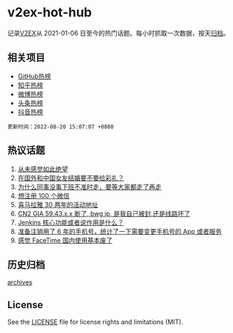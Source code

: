 # v2ex-hot-hub

 记录[V2EX](https://www.v2ex.com/)从 2021-01-06 日至今的热门话题。每小时抓取一次数据，按天[归档](archives)。
 
 ## 相关项目

- [GitHub热榜](https://github.com/lonnyzhang423/github-hot-hub)
- [知乎热榜](https://github.com/lonnyzhang423/zhihu-hot-hub)
- [微博热榜](https://github.com/lonnyzhang423/weibo-hot-hub)
- [头条热榜](https://github.com/lonnyzhang423/toutiao-hot-hub)
- [抖音热榜](https://github.com/lonnyzhang423/douyin-hot-hub)


 `更新时间：2022-08-20 15:07:07 +0800`

## 热议话题

1. [从未感觉如此绝望](https://www.v2ex.com/t/874050)
1. [在国外和中国女友结婚要不要给彩礼？](https://www.v2ex.com/t/874131)
1. [为什么同事没事下班不准时走，要等大家都走了再走](https://www.v2ex.com/t/874028)
1. [想注册 100 个微信](https://www.v2ex.com/t/874110)
1. [喜马拉雅 30 两年的活动地址](https://www.v2ex.com/t/874139)
1. [CN2 GIA 59.43.x.x 断了, bwg ip, 是我自己被封,还是线路坏了](https://www.v2ex.com/t/874080)
1. [Jenkins 核心功能或者说作用是什么？](https://www.v2ex.com/t/874023)
1. [准备注销用了 6 年的手机号，统计了一下需要变更手机号的 App 或者服务](https://www.v2ex.com/t/874039)
1. [感觉 FaceTime 国内使用基本废了](https://www.v2ex.com/t/874138)

## 历史归档

[archives](archives)

## License

See the [LICENSE](LICENSE) file for license rights and limitations (MIT).
